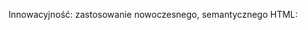 Innowacyjność: zastosowanie nowoczesnego, semantycznego HTML: <dialog> szczególnie jeżeli użyję ::backdrop

Możliwe opcje do stworzenia:
Standardowe: sets-reps
Z obciążeniem: sets-reps + ciężar
Tak Nie: Czy piłeś wodę
Stała: miejsce

Chyba należy rozdzielić stany: tworzenia vs wypełniania treningów